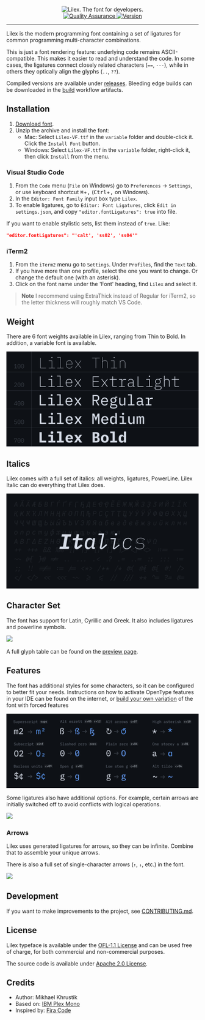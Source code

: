 <p align="center">
    <img
        src="./images/main@2x.png"
        alt="Lilex. The font for developers."
        width="362px"><br/>
    <a href="https://github.com/mishamyrt/Lilex/actions/workflows/qa.yaml">
        <img src="https://github.com/mishamyrt/Lilex/actions/workflows/qa.yaml/badge.svg" alt="Quality Assurance"/>
    </a>
    <a href="https://github.com/mishamyrt/Lilex/releases/latest">
        <img src="https://img.shields.io/github/v/tag/mishamyrt/Lilex?sort=semver" alt="Version"/>
    </a>
<p>
<hr>

Lilex is the modern programming font containing a set of ligatures for common programming multi-character combinations.

This is just a font rendering feature: underlying code remains ASCII-compatible. This makes it easier to read and understand the code. In some cases, the ligatures connect closely related characters (`==`, `---`), while in others they optically align the glyphs (`..`, `??`).

Compiled versions are available under [releases](https://github.com/mishamyrt/Lilex/releases). Bleeding edge builds can be downloaded in the [build](https://github.com/mishamyrt/Lilex/actions/workflows/build.yaml) workflow artifacts.

## Installation

1. [Download font](https://github.com/mishamyrt/Lilex/releases/latest).
2. Unzip the archive and install the font:
    * Mac: Select `Lilex-VF.ttf` in the `variable` folder and double-click it. Click the `Install Font` button.
    * Windows: Select `Lilex-VF.ttf` in the `variable` folder, right-click it, then click `Install` from the menu.

### Visual Studio Code

1. From the `Code` menu (`File` on Windows)  go to `Preferences` → `Settings`, or use keyboard shortcut <kbd>⌘</kbd>+<kbd>,</kbd> (<kbd>Ctrl</kbd>+<kbd>,</kbd> on Windows).
2. In the `Editor: Font Family` input box type `Lilex`.
3. To enable ligatures, go to `Editor: Font Ligatures`, click `Edit in settings.json`, and copy `"editor.fontLigatures": true` into file.

If you want to enable stylistic sets, list them instead of `true`. Like:

```json
"editor.fontLigatures": "'calt', 'ss02', 'ss04'"
```

### iTerm2
1. From the `iTerm2` menu go to `Settings`. Under `Profiles`, find the `Text` tab.
2. If you have more than one profile, select the one you want to change. Or change the default one (with an asterisk).
3. Click on the font name under the 'Font' heading, find `Lilex` and select it.

> **Note** I recommend using ExtraThick instead of Regular for iTerm2, so the letter thickness will roughly match VS Code.

## Weight

There are 6 font weights available in Lilex, ranging from Thin to Bold. In addition, a variable font is available.

<img src="./images/styles@2x.png">

## Italics

Lilex comes with a full set of italics: all weights, ligatures, PowerLine. Lilex Italic can do everything that Lilex does.

<img src="./images/italics@2x.png">

## Character Set

The font has support for Latin, Cyrillic and Greek. It also includes ligatures and powerline symbols.

<img src="./images/character-set@2x.png">

A full glyph table can be found on the [preview page](https://mishamyrt.github.io/Lilex/).

## Features

The font has additional styles for some characters, so it can be configured to better fit your needs. Instructions on how to activate OpenType features in your IDE can be found on the internet, or [build your own variation](#forced-feature-activation) of the font with forced features

<img src="./images/alternatives@2x.png">

Some ligatures also have additional options. For example, certain arrows are initially switched off to avoid conflicts with logical operations.

<img src="./images/alt_ligatures@2x.png">

### Arrows

Lilex uses generated ligatures for arrows, so they can be infinite. Combine that to assemble your unique arrows.

There is also a full set of single-character arrows (`↑`, `↓`, etc.) in the font.

<img src="./images/arrows@2x.png">

## Development

If you want to make improvements to the project, see [CONTRIBUTING.md](CONTRIBUTING.md).

## License

Lilex typeface is available under the [OFL-1.1 License](https://github.com/mishamyrt/Lilex/blob/master/OFL.txt) and can be used free of charge, for both commercial and non-commercial purposes.

The source code is available under [Apache 2.0 License](https://www.apache.org/licenses/LICENSE-2.0).

## Credits

-   Author: Mikhael Khrustik
-   Based on: [IBM Plex Mono](https://github.com/IBM/plex)
-   Inspired by: [Fira Code](https://github.com/tonsky/FiraCode)

